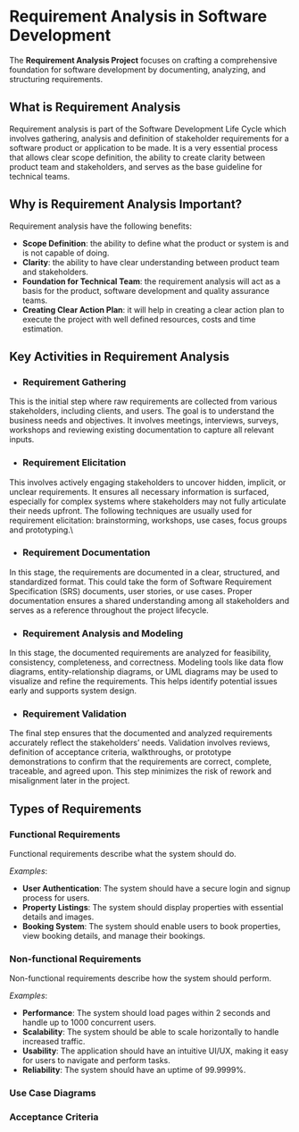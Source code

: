 # Requirement Analysis in Software Development

The **Requirement Analysis Project** focuses on crafting a comprehensive foundation for software development by documenting, analyzing, and structuring requirements.

## What is Requirement Analysis

Requirement analysis is part of the Software Development Life Cycle which involves gathering, analysis and definition of stakeholder requirements for a software product or application to be made. It is 
a very essential process that allows clear scope definition, the ability to create clarity between product team and stakeholders, and serves as the base guideline for technical teams.

## Why is Requirement Analysis Important?

Requirement analysis have the following benefits:

- **Scope Definition**: the ability to define what the product or system is and is not capable of doing.
- **Clarity**: the ability to have clear understanding between product team and stakeholders.
- **Foundation for Technical Team**: the requirement analysis will act as a basis for the product, software development and quality assurance teams.
- **Creating Clear Action Plan**: it will help in creating a clear action plan to execute the project with well defined resources, costs and time estimation.

## Key Activities in Requirement Analysis

- ### Requirement Gathering

This is the initial step where raw requirements are collected from various stakeholders, including clients, and users. 
The goal is to understand the business needs and objectives. It involves meetings, interviews, surveys, workshops and reviewing existing documentation to capture all relevant inputs.

- ### Requirement Elicitation

This involves actively engaging stakeholders to uncover hidden, implicit, or unclear requirements. 
It ensures all necessary information is surfaced, especially for complex systems where stakeholders may not fully articulate their needs upfront.
The following techniques are usually used for requirement elicitation: brainstorming, workshops, use cases, focus groups and prototyping.\

- ### Requirement Documentation

In this stage, the requirements are documented in a clear, structured, and standardized format. 
This could take the form of Software Requirement Specification (SRS) documents, user stories, or use cases. 
Proper documentation ensures a shared understanding among all stakeholders and serves as a reference throughout the project lifecycle.

- ### Requirement Analysis and Modeling

In this stage, the documented requirements are analyzed for feasibility, consistency, completeness, and correctness. 
Modeling tools like data flow diagrams, entity-relationship diagrams, or UML diagrams may be used to visualize and refine the requirements. 
This helps identify potential issues early and supports system design.

- ### Requirement Validation

The final step ensures that the documented and analyzed requirements accurately reflect the stakeholders’ needs. 
Validation involves reviews, definition of acceptance criteria, walkthroughs, or prototype demonstrations to confirm that the requirements are correct, complete, traceable, and agreed upon. 
This step minimizes the risk of rework and misalignment later in the project.

## Types of Requirements

### Functional Requirements

Functional requirements describe what the system should do.

*Examples*:

- **User Authentication**: The system should have a secure login and signup process for users.
- **Property Listings**: The system should display properties with essential details and images.
- **Booking System**: The system should enable users to book properties, view booking details, and manage their bookings.


### Non-functional Requirements

Non-functional requirements describe how the system should perform.

*Examples*:

- **Performance**: The system should load pages within 2 seconds and handle up to 1000 concurrent users.
- **Scalability**: The system should be able to scale horizontally to handle increased traffic.
- **Usability**: The application should have an intuitive UI/UX, making it easy for users to navigate and perform tasks.
- **Reliability**: The system should have an uptime of 99.9999%.

### Use Case Diagrams

### Acceptance Criteria
